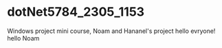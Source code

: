 # dotNet5784_2305_1153
Windows project mini course, Noam and Hananel's project
hello evryone!
hello Noam